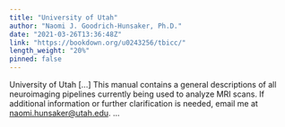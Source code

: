 ```yaml
---
title: "University of Utah"
author: "Naomi J. Goodrich-Hunsaker, Ph.D."
date: "2021-03-26T13:36:48Z"
link: "https://bookdown.org/u0243256/tbicc/"
length_weight: "20%"
pinned: false
---
```


University of Utah [...] This manual contains a general descriptions of all neuroimaging pipelines currently being used to analyze MRI scans. If additional information or further clarification is needed, email me at naomi.hunsaker@utah.edu. ...
